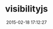 ---
layout: post
title:  "visibilityjs"
repo:   "ai/visibilityjs"
date:   2015-02-18 17:12:27
gemurl: https://github.com/ai/visibilityjs
---